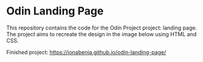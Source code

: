 # Odin Landing Page

This repository contains the code for the Odin Project project: landing page. The project
aims to recreate the design in the image below using HTML and CSS.


Finished project:
https://jonabenja.github.io/odin-landing-page/
